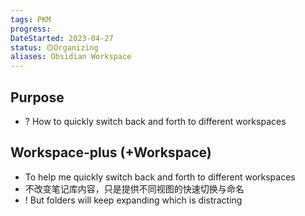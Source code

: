 ```yaml
---
tags: PKM
progress:
DateStarted: 2023-04-27
status: 🟡Organizing
aliases: Obsidian Workspace
---
```


## Purpose

- ? How to quickly switch back and forth to different workspaces

## Workspace-plus (+Workspace)

- To help me quickly switch back and forth to different workspaces
- 不改变笔记库内容，只是提供不同视图的快速切换与命名
- ! But folders will keep expanding which is distracting
